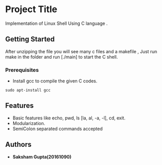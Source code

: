 # Project Title

Implementation of Linux Shell Using C language . 

## Getting Started

After unzipping the file you will see many c files and a makefile , Just run make in the folder and run [./main] to start the C shell.

### Prerequisites

* Install gcc to compile the given C codes.
```
sudo apt-install gcc
```


## Features

* Basic features like echo, pwd, ls [la, al, -a, -l], cd, exit.
* Modularization.
* SemiColon separated commands accepted
 
## Authors

* **Saksham Gupta(20161090)** 